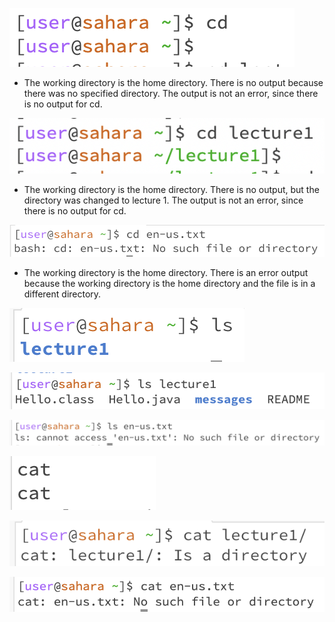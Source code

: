 ![Image](cd1.png)
* The working directory is the home directory. There is no output because there was no specified directory. The output is not an error, since there is no output for cd.

![Image](cd2.png)
* The working directory is the home directory. There is no output, but the directory was changed to lecture 1. The output is not an error, since there is no output for cd.

![Image](cd3.png)
* The working directory is the home directory. There is an error output because the working directory is the home directory and the file is in a different directory. 

![Image](ls1.png)

![Image](ls2.png)

![Image](ls3.png)

![Image](cat1.png)

![Image](cat2.png)

![Image](cat3.png)
